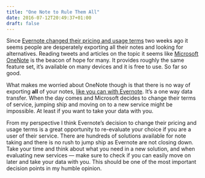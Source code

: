 ```yaml
---
title: "One Note to Rule Them All"
date: 2016-07-12T20:49:37+01:00
draft: false
---
```


Since [Evernote changed their pricing and usage terms](https://blog.evernote.com/blog/2016/06/28/changes-to-evernotes-pricing-plans/) two weeks ago it seems people are desperately exporting all their notes and looking for alternatives. Reading tweets and articles on the topic it seems like [Microsoft OneNote](https://www.onenote.com/) is the beacon of hope for many. It provides roughly the same feature set, it’s available on many devices and it is free to use. So far so good.

What makes me worried about OneNote though is that there is no way of exporting **all** of your notes, [like you can with Evernote](http://lifehacker.com/how-to-jump-ship-from-evernote-and-take-your-data-with-1782841075). It’s a one way data transfer. When the day comes and Microsoft decides to change their terms of service, jumping ship and moving on to a new service might be impossible. At least if you want to take your data with you.

From my perspective I think Evernote’s decision to change their pricing and usage terms is a great opportunity to re-evaluate your choice if you are a user of their service. There are hundreds of solutions available for note taking and there is no rush to jump ship as Evernote are not closing down. Take your time and think about what you need in a new solution, and when evaluating new services — make sure to check if you can easily move on later and take your data with you. This should be one of the most important decision points in my humble opinion.




